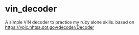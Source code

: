 # vin_decoder
A simple VIN decoder to practice my ruby alone skills. based on https://vpic.nhtsa.dot.gov/decoder/Decoder

